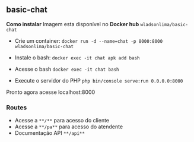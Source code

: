 ## basic-chat

**Como instalar**
Imagem esta disponível no **Docker hub**  `wladsonlima/basic-chat`
 
 -  Crie um container:
  `docker run -d --name=chat -p 8000:8000 wladsonlima/basic-chat` 
 
 - Instale o bash:
  `docker exec -it chat apk add bash`
 - Acesse o bash 
 `docker exec -it chat bash`
 - Execute o servidor do PHP 
  `php bin/console serve:run 0.0.0.0:8000`

Pronto agora acesse localhost:8000

### Routes

* Acesse a `**/**` para acesso do cliente 
* Acesse a `**/pa**` para acesso do atendente  
* Documentação API `**/api**`
